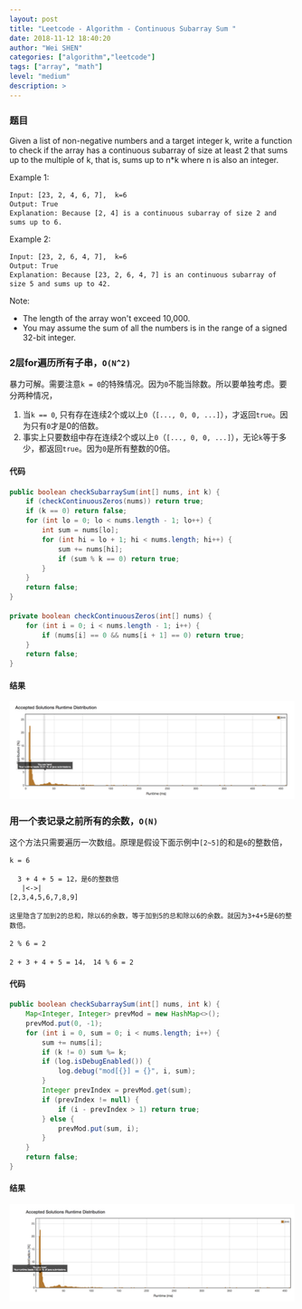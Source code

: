 ```yaml
---
layout: post
title: "Leetcode - Algorithm - Continuous Subarray Sum "
date: 2018-11-12 18:40:20
author: "Wei SHEN"
categories: ["algorithm","leetcode"]
tags: ["array", "math"]
level: "medium"
description: >
---
```


### 题目
Given a list of non-negative numbers and a target integer k, write a function to check if the array has a continuous subarray of size at least 2 that sums up to the multiple of k, that is, sums up to n*k where n is also an integer.

Example 1:
```
Input: [23, 2, 4, 6, 7],  k=6
Output: True
Explanation: Because [2, 4] is a continuous subarray of size 2 and sums up to 6.
```

Example 2:
```
Input: [23, 2, 6, 4, 7],  k=6
Output: True
Explanation: Because [23, 2, 6, 4, 7] is an continuous subarray of size 5 and sums up to 42.
```

Note:
* The length of the array won't exceed 10,000.
* You may assume the sum of all the numbers is in the range of a signed 32-bit integer.

### 2层for遍历所有子串，`O(N^2)`
暴力可解。需要注意`k = 0`的特殊情况。因为`0`不能当除数。所以要单独考虑。要分两种情况，
1. 当`k == 0`, 只有存在连续2个或以上`0`（`[..., 0, 0, ...]`），才返回`true`。因为只有`0`才是0的倍数。
2. 事实上只要数组中存在连续2个或以上`0`（`[..., 0, 0, ...]`），无论`k`等于多少，都返回`true`。因为`0`是所有整数的0倍。

#### 代码
```java
public boolean checkSubarraySum(int[] nums, int k) {
    if (checkContinuousZeros(nums)) return true;
    if (k == 0) return false;
    for (int lo = 0; lo < nums.length - 1; lo++) {
        int sum = nums[lo];
        for (int hi = lo + 1; hi < nums.length; hi++) {
            sum += nums[hi];
            if (sum % k == 0) return true;
        }
    }
    return false;
}

private boolean checkContinuousZeros(int[] nums) {
    for (int i = 0; i < nums.length - 1; i++) {
        if (nums[i] == 0 && nums[i + 1] == 0) return true;
    }
    return false;
}
```

#### 结果
![continuous-subarray-sum-1](/images/leetcode/continuous-subarray-sum-1.png)


### 用一个表记录之前所有的余数，`O(N)`
这个方法只需要遍历一次数组。原理是假设下面示例中`[2~5]`的和是`6`的整数倍，
```
k = 6

  3 + 4 + 5 = 12，是6的整数倍
   |<->|
[2,3,4,5,6,7,8,9]

这里隐含了加到2的总和，除以6的余数，等于加到5的总和除以6的余数。就因为3+4+5是6的整数倍。

2 % 6 = 2

2 + 3 + 4 + 5 = 14， 14 % 6 = 2
```

#### 代码
```java
public boolean checkSubarraySum(int[] nums, int k) {
    Map<Integer, Integer> prevMod = new HashMap<>();
    prevMod.put(0, -1);
    for (int i = 0, sum = 0; i < nums.length; i++) {
        sum += nums[i];
        if (k != 0) sum %= k;
        if (log.isDebugEnabled()) {
            log.debug("mod[{}] = {}", i, sum);
        }
        Integer prevIndex = prevMod.get(sum);
        if (prevIndex != null) {
            if (i - prevIndex > 1) return true;
        } else {
            prevMod.put(sum, i);
        }
    }
    return false;
}
```

#### 结果
![continuous-subarray-sum-2](/images/leetcode/continuous-subarray-sum-2.png)

